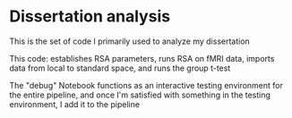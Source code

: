 # Dissertation analysis
This is the set of code I primarily used to analyze my dissertation

This code: establishes RSA parameters, runs RSA on fMRI data, imports data from local to standard space, and runs the group t-test

The "debug" Notebook functions as an interactive testing environment for the entire pipeline, and once I'm satisfied with something in the testing environment, I add it to the pipeline
